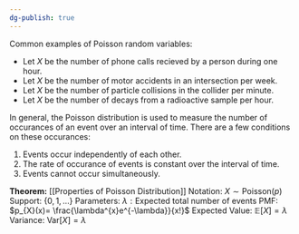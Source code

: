```yaml
---
dg-publish: true
---
```

Common examples of Poisson random variables:
- Let $X$ be the number of phone calls recieved by a person during one hour.
- Let $X$ be the number of motor accidents in an intersection per week.
- Let $X$ be the number of particle collisions in the collider per minute.
- Let $X$ be the number of decays from a radioactive sample per hour.

In general, the Poisson distribution is used to measure the number of occurances of an event over an interval of time. There are a few conditions on these occurances:
1. Events occur independently of each other.
2. The rate of occurance of events is constant over the interval of time.
3. Events cannot occur simultaneously.

**Theorem:** [[Properties of Poisson Distribution]]
Notation:  $X\sim \text{Poisson}(p)$
Support:  $\{0, 1, ...\}$
Parameters: $\lambda : \text{Expected total number of events}$
PMF: $p_{X}(x)= \frac{\lambda^{x}e^{-\lambda}}{x!}$
Expected Value: $\mathbb{E}[X]= \lambda$
Variance: $\text{Var}[X]= \lambda$



